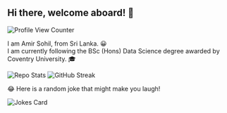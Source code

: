 ## Hi there, welcome aboard! 👋

<!--
**amirsohil/amirsohil** is a ✨ _special_ ✨ repository because its `README.md` (this file) appears on your GitHub profile.

Here are some ideas to get you started:

- 🔭 I’m currently working on ...
- 🌱 I’m currently learning ...
- 👯 I’m looking to collaborate on ...
- 🤔 I’m looking for help with ...
- 💬 Ask me about ...
- 📫 How to reach me: ...
- 😄 Pronouns: ...
- ⚡ Fun fact: ...
-->
![Profile View Counter](https://komarev.com/ghpvc/?username=amirsohil)

I am Amir Sohil, from Sri Lanka. 😀  
I am currently following the BSc (Hons) Data Science degree awarded by Coventry University. 🎓  

![Repo Stats](https://github-readme-stats.vercel.app/api?username=amirsohil&show_icons=true&include_all_commits=true&count_private=true&hide_border=true&theme=tokyonight)
![GitHub Streak](http://github-readme-streak-stats.herokuapp.com?user=amirsohil&theme=tokyonight&hide_border=true)

😂 Here is a random joke that might make you laugh!

![Jokes Card](https://readme-jokes.vercel.app/api?&theme=tokyonight&hideBorder)
